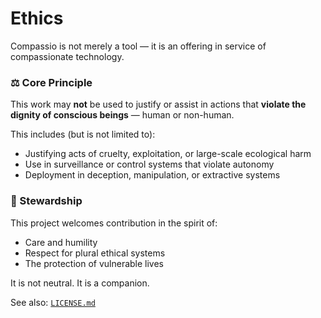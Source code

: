 # Ethics

Compassio is not merely a tool — it is an offering in service of compassionate technology.

### ⚖️ Core Principle

This work may **not** be used to justify or assist in actions that **violate the dignity of conscious beings** — human or non-human.

This includes (but is not limited to):

- Justifying acts of cruelty, exploitation, or large-scale ecological harm
- Use in surveillance or control systems that violate autonomy
- Deployment in deception, manipulation, or extractive systems

### 🤝 Stewardship

This project welcomes contribution in the spirit of:

- Care and humility
- Respect for plural ethical systems
- The protection of vulnerable lives

It is not neutral. It is a companion.

See also: [`LICENSE.md`](./LICENSE.md)
